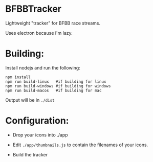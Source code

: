 # BFBBTracker

Lightweight "tracker" for BFBB race streams.

Uses electron because i'm lazy.

# Building:

Install nodejs and run the following:

```
npm install
npm run build-linux   #if building for linux
npm run build-windows #if building for windows
npm run build-macos   #if building for mac
```

Output will be in `./dist`

# Configuration:

* Drop your icons into ./app

* Edit `./app/thumbnails.js` to contain the filenames of your icons.

* Build the tracker
